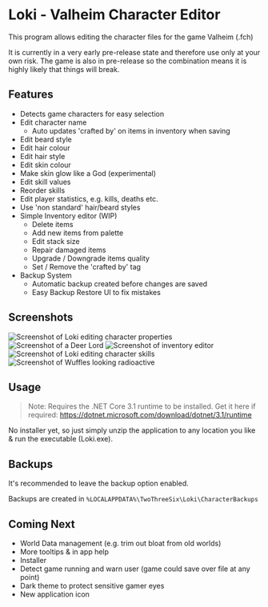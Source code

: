 # Loki - Valheim Character Editor

This program allows editing the character files for the game Valheim (.fch)

It is currently in a very early pre-release state and therefore use only at your own risk. The game is also in pre-release so the combination means it is highly likely that things will break.

## Features

- Detects game characters for easy selection
- Edit character name
  - Auto updates 'crafted by' on items in inventory when saving
- Edit beard style
- Edit hair colour
- Edit hair style
- Edit skin colour
- Make skin glow like a God (experimental)
- Edit skill values
- Reorder skills
- Edit player statistics, e.g. kills, deaths etc.
- Use 'non standard' hair/beard styles
- Simple Inventory editor (WIP)
  - Delete items
  - Add new items from palette
  - Edit stack size
  - Repair damaged items
  - Upgrade / Downgrade items quality
  - Set / Remove the 'crafted by' tag
- Backup System
  - Automatic backup created before changes are saved
  - Easy Backup Restore UI to fix mistakes

## Screenshots

![Screenshot of Loki editing character properties](Screenshots/loki-screenshot-1.png)
![Screenshot of a Deer Lord](Screenshots/loki-screenshot-4.png)
![Screenshot of inventory editor](Screenshots/loki-screenshot-inv.png)
![Screenshot of Loki editing character skills](Screenshots/loki-screenshot-2.png)
![Screenshot of Wuffles looking radioactive](Screenshots/loki-screenshot-3.png)

## Usage

> Note: Requires the .NET Core 3.1 runtime to be installed.
> Get it here if required: <https://dotnet.microsoft.com/download/dotnet/3.1/runtime>

No installer yet, so just simply unzip the application to any location you like & run the executable (Loki.exe).

## Backups

It's recommended to leave the backup option enabled.

Backups are created in `%LOCALAPPDATA%\TwoThreeSix\Loki\CharacterBackups`

## Coming Next

- World Data management (e.g. trim out bloat from old worlds)
- More tooltips & in app help
- Installer
- Detect game running and warn user (game could save over file at any point)
- Dark theme to protect sensitive gamer eyes
- New application icon

